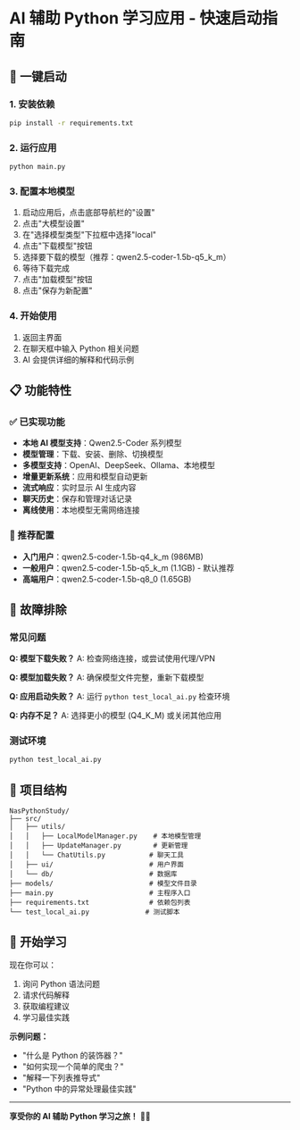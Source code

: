 # AI 辅助 Python 学习应用 - 快速启动指南

## 🚀 一键启动

### 1. 安装依赖
```bash
pip install -r requirements.txt
```

### 2. 运行应用
```bash
python main.py
```

### 3. 配置本地模型
1. 启动应用后，点击底部导航栏的"设置"
2. 点击"大模型设置"
3. 在"选择模型类型"下拉框中选择"local"
4. 点击"下载模型"按钮
5. 选择要下载的模型（推荐：qwen2.5-coder-1.5b-q5_k_m）
6. 等待下载完成
7. 点击"加载模型"按钮
8. 点击"保存为新配置"

### 4. 开始使用
1. 返回主界面
2. 在聊天框中输入 Python 相关问题
3. AI 会提供详细的解释和代码示例

## 📋 功能特性

### ✅ 已实现功能
- **本地 AI 模型支持**：Qwen2.5-Coder 系列模型
- **模型管理**：下载、安装、删除、切换模型
- **多模型支持**：OpenAI、DeepSeek、Ollama、本地模型
- **增量更新系统**：应用和模型自动更新
- **流式响应**：实时显示 AI 生成内容
- **聊天历史**：保存和管理对话记录
- **离线使用**：本地模型无需网络连接

### 🎯 推荐配置
- **入门用户**：qwen2.5-coder-1.5b-q4_k_m (986MB)
- **一般用户**：qwen2.5-coder-1.5b-q5_k_m (1.1GB) - 默认推荐
- **高端用户**：qwen2.5-coder-1.5b-q8_0 (1.65GB)

## 🔧 故障排除

### 常见问题

**Q: 模型下载失败？**
A: 检查网络连接，或尝试使用代理/VPN

**Q: 模型加载失败？**
A: 确保模型文件完整，重新下载模型

**Q: 应用启动失败？**
A: 运行 `python test_local_ai.py` 检查环境

**Q: 内存不足？**
A: 选择更小的模型 (Q4_K_M) 或关闭其他应用

### 测试环境
```bash
python test_local_ai.py
```

## 📁 项目结构
```
NasPythonStudy/
├── src/
│   ├── utils/
│   │   ├── LocalModelManager.py    # 本地模型管理
│   │   ├── UpdateManager.py        # 更新管理
│   │   └── ChatUtils.py           # 聊天工具
│   ├── ui/                        # 用户界面
│   └── db/                        # 数据库
├── models/                        # 模型文件目录
├── main.py                        # 主程序入口
├── requirements.txt               # 依赖包列表
└── test_local_ai.py              # 测试脚本
```

## 🎉 开始学习

现在你可以：
1. 询问 Python 语法问题
2. 请求代码解释
3. 获取编程建议
4. 学习最佳实践

**示例问题：**
- "什么是 Python 的装饰器？"
- "如何实现一个简单的爬虫？"
- "解释一下列表推导式"
- "Python 中的异常处理最佳实践"

---

**享受你的 AI 辅助 Python 学习之旅！** 🐍✨
